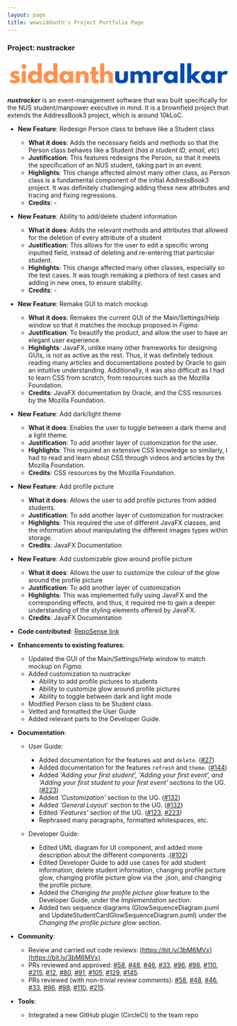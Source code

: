```yaml
---
layout: page
title: wowsiddanth's Project Portfolio Page
---
```


### Project: nustracker

![siddanth](names/siddanth.PNG)

__*nustracker*__ is an event-management software that was built specifically for the NUS student/manpower executive in mind. It is
a brownfield project that extends the AddressBook3 project, which is around 10kLoC.

* **New Feature**: Redesign Person class to behave like a Student class
  * **What it does**: Adds the necessary fields and methods so that the Person class behaves like a Student (_has a student ID, email, etc_)
  * **Justification**: This features redesigns the Person, so that it meets the specification of an NUS student, taking part in an event.
  * **Highlights**: This change affected almost many other class, as Person class is a fundamental component of the initial AddressBook3 project. It
  was definitely challenging adding these new attributes and tracing and fixing regressions.
  * **Credits**: -


* **New Feature**: Ability to add/delete student information
  * **What it does**: Adds the relevant methods and attributes that allowed for the deletion of every attribute of a student
  * **Justification**: This allows for the user to edit a specific wrong inputted field, instead of deleting and re-entering that particular student.
  * **Highlights**: This change affected many other classes, especially so the test cases. It was tough remaking a plethora of test cases and adding in new ones, to ensure stability.
  * **Credits**: -


* **New Feature**: Remake GUI to match mockup
  * **What it does**: Remakes the current GUI of the Main/Settings/Help window so that it matches the mockup proposed in _Figma_.
  * **Justification**: To beautify the product, and allow the user to have an elegant user experience.
  * **Highlights**: JavaFX, unlike many other frameworks for designing GUIs, is not as active as the rest. Thus, it was definitely tedious reading many articles and documentations posted by Oracle to gain an intuitive understanding. Additionally, it was also difficult as I had to learn CSS from scratch, from resources such as the Mozilla Foundation.
  * **Credits**: JavaFX documentation by Oracle, and the CSS resources by the Mozilla Foundation.


* **New Feature**: Add dark/light theme
  * **What it does**: Enables the user to toggle between a dark theme and a light theme.
  * **Justification**: To add another layer of customization for the user.
  * **Highlights**: This required an extensive CSS knowledge so similarly, I had to read and learn about CSS through
   videos and articles by the Mozilla Foundation.
  * **Credits**: CSS resources by the Mozilla Foundation.


* **New Feature**: Add profile picture
  * **What it does**: Allows the user to add profile pictures from added students.
  * **Justification**: To add another layer of customization for nustracker.
  * **Highlights**: This required the use of different JavaFX classes, and the information about manipulating the 
   different images types within storage. 
  * **Credits**: JavaFX Documentation


* **New Feature**: Add customizable glow around profile picture
  * **What it does**: Allows the user to customize the colour of the glow around the profile picture
  * **Justification**: To add another layer of customization
  * **Highlights**: This was implemented fully using JavaFX and the corresponding effects, and thus, it required me 
   to gain a deeper understanding of the styling elements offered by JavaFX.
  * **Credits**: JavaFX Documentation


* **Code contributed**: [RepoSense link](https://nus-cs2103-ay2122s1.github.io/tp-dashboard/?search=wowsiddanth&sort=groupTitle&sortWithin=title&timeframe=commit&mergegroup=&groupSelect=groupByRepos&breakdown=true&checkedFileTypes=docs~test-code~other~functional-code&since=2021-09-17) 

* **Enhancements to existing features**:
  * Updated the GUI of the Main/Settings/Help window to match mockup on _Figma._
  * Added customization to nustracker
    * Ability to add profile pictures to students
    * Ability to customize glow around profile pictures 
    * Ability to toggle between dark and light mode
  * Modified Person class to be Student class.
  * Vetted and formatted the User Guide
  * Added relevant parts to the Developer Guide.


* **Documentation**:
  * User Guide:
    * Added documentation for the features `add` and `delete`. ([#27](https://github.com/AY2122S1-CS2103T-T11-1/tp/pull/27))
    * Added documentation for the features `refresh` and `theme`. ([#144](https://github.com/AY2122S1-CS2103T-T11-1/tp/pull/144))
    * Added _'Adding your first student', 'Adding your first event', and 'Adding your first student to your first event'_ sections to the UG. ([#223](https://github.com/AY2122S1-CS2103T-T11-1/tp/pull/223))
    * Added _'Customization'_ section to the UG. ([#132](https://github.com/AY2122S1-CS2103T-T11-1/tp/pull/132/files))
    * Added _'General Layout'_ section to the UG. ([#132](https://github.com/AY2122S1-CS2103T-T11-1/tp/pull/132/files))
    * Edited _'Features'_ section of the UG. ([#123](https://github.com/AY2122S1-CS2103T-T11-1/tp/pull/123), [#223](https://github.com/AY2122S1-CS2103T-T11-1/tp/pull/223))
    * Rephrased many paragraphs, formatted whitespaces, etc. 
    
  * Developer Guide:
    * Edited UML diagram for UI component, and added more description about the different components .([#102](https://github.com/AY2122S1-CS2103T-T11-1/tp/pull/102))
    * Edited Developer Guide to add use cases for add student information, delete student information, changing profile picture glow, changing profile picture glow via the .json, and changing the profile picture.
    * Added the _Changing the profile picture glow_ feature to the Developer Guide, under the _Implementation section_.
    * Added two sequence diagrams (GlowSequenceDiagram.puml and UpdateStudentCardGlowSequenceDiagram.puml) under the _Changing the profile picture glow_ section.


* **Community**:
   * Review and carried out code reviews: [https://bit.ly/3bM6MVx](https://bit.ly/3bM6MVx)
   * PRs reviewed and approved: [\#58](https://github.com/AY2122S1-CS2103T-T11-1/tp/pull/58), [\#48](https://github.com/AY2122S1-CS2103T-T11-1/tp/pull/48), [\#46](https://github.com/AY2122S1-CS2103T-T11-1/tp/pull/46), [\#33](https://github.com/AY2122S1-CS2103T-T11-1/tp/pull/33), [\#96](https://github.com/AY2122S1-CS2103T-T11-1/tp/pull/93), [#98](https://github.com/AY2122S1-CS2103T-T11-1/tp/pull/98), [\#110](https://github.com/AY2122S1-CS2103T-T11-1/tp/pull/110), [\#215](https://github.com/AY2122S1-CS2103T-T11-1/tp/pull/215), [\#12](https://github.com/AY2122S1-CS2103T-T11-1/tp/pull/12), [\#80](https://github.com/AY2122S1-CS2103T-T11-1/tp/pull/80), [\#91](https://github.com/AY2122S1-CS2103T-T11-1/tp/pull/91), [\#105](https://github.com/AY2122S1-CS2103T-T11-1/tp/pull/105), [#129](https://github.com/AY2122S1-CS2103T-T11-1/tp/pull/129), [\#145](https://github.com/AY2122S1-CS2103T-T11-1/tp/pull/145).
   * PRs reviewed (with non-trivial review comments): [\#58](https://github.com/AY2122S1-CS2103T-T11-1/tp/pull/58), [\#48](https://github.com/AY2122S1-CS2103T-T11-1/tp/pull/48), [\#46](https://github.com/AY2122S1-CS2103T-T11-1/tp/pull/46), [\#33](https://github.com/AY2122S1-CS2103T-T11-1/tp/pull/33), [\#96](https://github.com/AY2122S1-CS2103T-T11-1/tp/pull/93), [#98](https://github.com/AY2122S1-CS2103T-T11-1/tp/pull/98), [\#110](https://github.com/AY2122S1-CS2103T-T11-1/tp/pull/110), [\#215](https://github.com/AY2122S1-CS2103T-T11-1/tp/pull/215).


* **Tools**:
  * Integrated a new GitHub plugin (CircleCI) to the team repo

